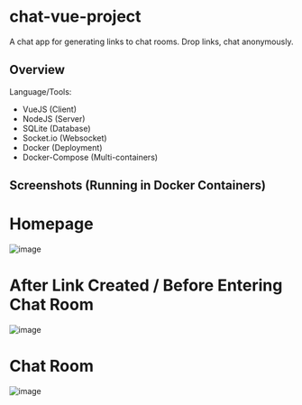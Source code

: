 # chat-vue-project

A chat app for generating links to chat rooms.
Drop links, chat anonymously.

## Overview

Language/Tools:
* VueJS (Client)
* NodeJS (Server)
* SQLite (Database)
* Socket.io (Websocket)
* Docker (Deployment)
* Docker-Compose (Multi-containers)

## Screenshots (Running in Docker Containers)

# Homepage
![image](https://github.com/user-attachments/assets/b8da2a5b-82a5-477d-a997-349376288290)

# After Link Created / Before Entering Chat Room
![image](https://github.com/user-attachments/assets/5de538d7-866f-4c5a-be21-b5466b122e0d)

# Chat Room
![image](https://github.com/user-attachments/assets/d218a39a-3263-46a1-9696-d5ec01dbc9ff)

